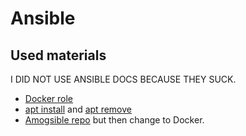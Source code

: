 # Ansible

## Used materials

I DID NOT USE ANSIBLE DOCS BECAUSE THEY SUCK.

- [Docker role](https://medium.com/@knoldus/how-to-install-docker-on-rhel-using-ansible-role-62728c098351)
- [apt install](https://stackoverflow.com/questions/54944080/installing-multiple-packages-in-ansible) and [apt remove](https://stackoverflow.com/questions/29914253/remove-package-ansible-playbook)
- [Amogsible repo](https://github.com/snowplow/ansible-playbooks/blob/master/roles/postgres/tasks/add-apt-repo-for-postgres.yml) but then change to Docker.
